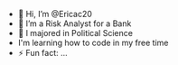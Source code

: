 - 👋 Hi, I’m @Ericac20
- 👀 I’m a Risk Analyst for a Bank
- 🌱 I majored in Political Science
- I'm learning how to code in my free time
- ⚡ Fun fact: ...

<!---
Ericac20/Ericac20 is a ✨ special ✨ repository because its `README.md` (this file) appears on your GitHub profile.
You can click the Preview link to take a look at your changes.
--->
